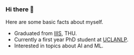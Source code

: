 ### Hi there 👋
Here are some basic facts about myself.

- Graduated from [IIIS](https://iiis.tsinghua.edu.cn/en/), THU.
- Currently a first year PhD student at [UCLANLP](https://web.cs.ucla.edu/~kwchang/members/).
- Interested in topics about AI and ML.

<!--
**yaoxingcheng/yaoxingcheng** is a ✨ _special_ ✨ repository because its `README.md` (this file) appears on your GitHub profile.
>
